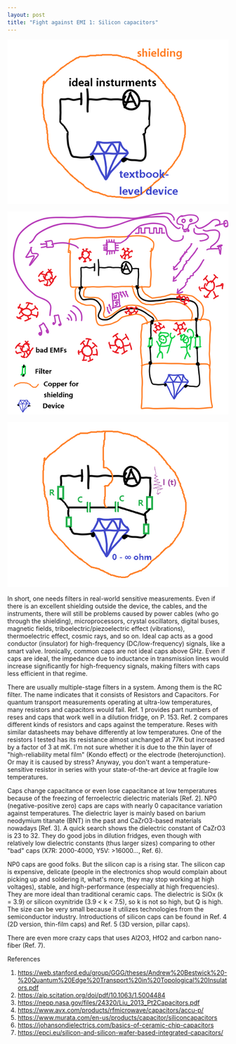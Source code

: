 ```yaml
---
layout: post
title: "Fight against EMI 1: Silicon capacitors"
---
```


![](/images/EMI%20and%20filters_0.png)

![](/images/EMI%20and%20filters.png)

![](/images/EMI%20and%20filters_1.png)

In short, one needs filters in real-world sensitive measurements. Even if there is an excellent shielding outside the device, the cables, and the instruments, there will still be problems caused by power cables (who go through the shielding), microprocessors, crystal oscillators, digital buses, magnetic fields, triboelectric/piezoelectric effect (vibrations), thermoelectric effect, cosmic rays, and so on. Ideal cap acts as a good conductor (insulator) for high-frequency (DC/low-frequency) signals, like a smart valve. Ironically, common caps are not ideal caps above GHz. Even if caps are ideal, the impedance due to inductance in transmission lines would increase significantly for high-frequency signals, making filters with caps less efficient in that regime. 

There are usually multiple-stage filters in a system. Among them is the RC filter. The name indicates that it consists of Resistors and Capacitors. For quantum transport measurements operating at ultra-low temperatures, many resistors and capacitors would fail. Ref. 1 provides part numbers of reses and caps that work well in a dilution fridge, on P. 153. Ref. 2 compares different kinds of resistors and caps against the temperature. Reses with similar datasheets may behave differently at low temperatures. One of the resistors I tested has its resistance almost unchanged at 77K but increased by a factor of 3 at mK. I'm not sure whether it is due to the thin layer of "high-reliability metal film" (Kondo effect) or the electrode (heterojunction). Or may it is caused by stress? Anyway, you don't want a temperature-sensitive resistor in series with your state-of-the-art device at fragile low temperatures.

Caps change capacitance or even lose capacitance at low temperatures because of the freezing of ferroelectric dielectric materials [Ref. 2]. NP0 (negative-positive zero) caps are caps with nearly 0 capacitance variation against temperatures. The dielectric layer is mainly based on barium neodymium titanate (BNT) in the past and CaZrO3-based materials nowadays [Ref. 3]. A quick search shows the dielectric constant of CaZrO3 is 23 to 32. They do good jobs in dilution fridges, even though with relatively low dielectric constants (thus larger sizes) comparing to other "bad" caps (X7R: 2000-4000, Y5V:	>16000..., Ref. 6).

NP0 caps are good folks. But the silicon cap is a rising star. The silicon cap is expensive, delicate (people in the electronics shop would complain about picking up and soldering it, what's more, they may stop working at high voltages), stable, and high-performance (especially at high frequencies). They are more ideal than traditional ceramic caps. The dielectric is SiOx (k = 3.9) or silicon oxynitride (3.9 < k < 7.5), so k is not so high, but Q is high. The size can be very small because it utilizes technologies from the semiconductor industry. Introductions of silicon caps can be found in Ref. 4 (2D version, thin-film caps) and Ref. 5 (3D version, pillar caps).

There are even more crazy caps that uses Al2O3, HfO2 and carbon nano-fiber (Ref. 7).

References
1. https://web.stanford.edu/group/GGG/theses/Andrew%20Bestwick%20-%20Quantum%20Edge%20Transport%20in%20Topological%20Insulators.pdf
2. https://aip.scitation.org/doi/pdf/10.1063/1.5004484
3. https://nepp.nasa.gov/files/24320/Liu_2013_Pt2Capacitors.pdf
4. https://www.avx.com/products/rfmicrowave/capacitors/accu-p/
5. https://www.murata.com/en-us/products/capacitor/siliconcapacitors
6. https://johansondielectrics.com/basics-of-ceramic-chip-capacitors
7. https://epci.eu/silicon-and-silicon-wafer-based-integrated-capacitors/
